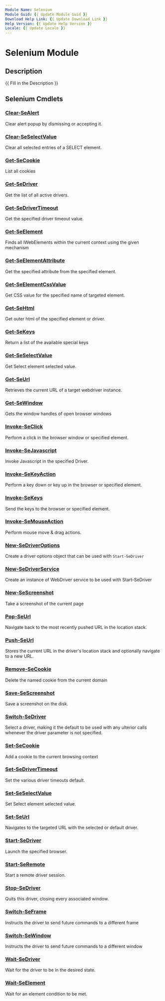 ```yaml
---
Module Name: Selenium
Module Guid: {{ Update Module Guid }}
Download Help Link: {{ Update Download Link }}
Help Version: {{ Update Help Version }}
Locale: {{ Update Locale }}
---
```


# Selenium Module
## Description
{{ Fill in the Description }}

## Selenium Cmdlets
### [Clear-SeAlert](Clear-SeAlert.md)
Clear alert popup by dismissing or accepting it.

### [Clear-SeSelectValue](Clear-SeSelectValue.md)
Clear all selected entries of a SELECT element.

### [Get-SeCookie](Get-SeCookie.md)
List all cookies

### [Get-SeDriver](Get-SeDriver.md)
Get the list of all active drivers.

### [Get-SeDriverTimeout](Get-SeDriverTimeout.md)
Get the specified driver timeout value.

### [Get-SeElement](Get-SeElement.md)
	
Finds all IWebElements within the current context using the given mechanism

### [Get-SeElementAttribute](Get-SeElementAttribute.md)
Get the specified attribute from the specified element.

### [Get-SeElementCssValue](Get-SeElementCssValue.md)
Get CSS value for the specified name of targeted element.

### [Get-SeHtml](Get-SeHtml.md)
Get outer html of the specified element or driver.

### [Get-SeKeys](Get-SeKeys.md)
Return a list of the available special keys

### [Get-SeSelectValue](Get-SeSelectValue.md)
Get Select element selected value.

### [Get-SeUrl](Get-SeUrl.md)
Retrieves the current URL of a target webdriver instance.

### [Get-SeWindow](Get-SeWindow.md)
Gets the window handles of open browser windows

### [Invoke-SeClick](Invoke-SeClick.md)
Perform a click in the browser window or specified element.

### [Invoke-SeJavascript](Invoke-SeJavascript.md)
Invoke Javascript in the specified Driver.

### [Invoke-SeKeyAction](Invoke-SeKeyAction.md)
Perform a key down or key up in the browser or specified element.

### [Invoke-SeKeys](Invoke-SeKeys.md)
Send the keys to the browser or specified element.

### [Invoke-SeMouseAction](Invoke-SeMouseAction.md)
Perform mouse move & drag actions.

### [New-SeDriverOptions](New-SeDriverOptions.md)
Create a driver options object that can be used with `Start-SeDriver`

### [New-SeDriverService](New-SeDriverService.md)
Create an instance of WebDriver service to be used with Start-SeDriver

### [New-SeScreenshot](New-SeScreenshot.md)
Take a screenshot of the current page

### [Pop-SeUrl](Pop-SeUrl.md)
Navigate back to the most recently pushed URL in the location stack.

### [Push-SeUrl](Push-SeUrl.md)
Stores the current URL in the driver's location stack and optionally
navigate to a new URL.

### [Remove-SeCookie](Remove-SeCookie.md)
Delete the named cookie from the current domain

### [Save-SeScreenshot](Save-SeScreenshot.md)
Save a screenshot on the disk.

### [Switch-SeDriver](Switch-SeDriver.md)
Select a driver, making it the default to be used with any ulterior calls whenever the driver parameter is not specified.

### [Set-SeCookie](Set-SeCookie.md)
Add a cookie to the current browsing context

### [Set-SeDriverTimeout](Set-SeDriverTimeout.md)
Set the various driver timeouts default.

### [Set-SeSelectValue](Set-SeSelectValue.md)
Set Select element selected value.

### [Set-SeUrl](Set-SeUrl.md)
Navigates to the targeted URL with the selected or default driver.

### [Start-SeDriver](Start-SeDriver.md)
Launch the specified browser.

### [Start-SeRemote](Start-SeRemote.md)
Start a remote driver session.

### [Stop-SeDriver](Stop-SeDriver.md)
Quits this driver, closing every associated window.

### [Switch-SeFrame](Switch-SeFrame.md)
Instructs the driver to send future commands to a different frame

### [Switch-SeWindow](Switch-SeWindow.md)
Instructs the driver to send future commands to a different window

### [Wait-SeDriver](Wait-SeDriver.md)
Wait for the driver to be in the desired state.

### [Wait-SeElement](Wait-SeElement.md)
Wait for an element condition to be met.

